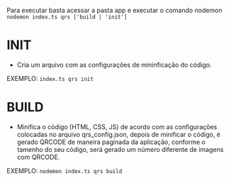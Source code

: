 
Para executar basta acessar a pasta app e executar o comando nodemon 
<code>nodemon index.ts qrs ['build | 'init']</code>


# INIT
- <init> Cria um arquivo com as configurações de mininficação do código.

EXEMPLO: <code>index.ts qrs init</code>


# BUILD
- <build> Minifica o código (HTML, CSS, JS) de acordo com as configurações colocadas no arquivo qrs_config.json, depois de minificar o código, é gerado QRCODE de maneira paginada da aplicação, conforme o tamenho do seu código, será gerado um número diferente de imagens com QRCODE.


EXEMPLO: <code>nodemon index.ts qrs build</code>
  